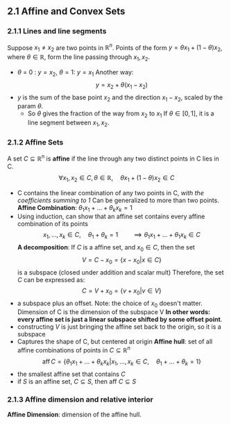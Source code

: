 ## 2.1 Affine and Convex Sets
### 2.1.1 Lines and line segments
Suppose $x_1 \neq x_2$ are two points in $\mathbb{R}^n$. Points of the form $y = \theta x_1 + (1-\theta) x_2$, where $\theta \in \mathbb{R}$, form the line passing through $x_1, x_2$.
- $\theta$ = 0 : $y = x_2$, $\theta = 1$: $y = x_1$
Another way:
$$y = x_2 + \theta(x_1-x_2)$$
- $y$ is the sum of the base point $x_2$ and the direction $x_{1}-x_{2}$, scaled by the param $\theta$.
	- So $\theta$ gives the fraction of the way from $x_{2}$ to $x_{1}$
If $\theta \in [0,1]$, it is a line segment between $x_{1}, x_{2}$.
### 2.1.2 Affine Sets
A set $C \subseteq \mathbb{R}^n$ is **affine** if the line through any two distinct points in C lies in C.
$$
\forall x_{1}, x_{2} \in C, \theta \in \mathbb{R}, \quad \theta x_{1} + (1-\theta)x_{2}\in C
$$
- C contains the linear combination of any two points in C, *with the coefficients summing to 1*
Can be generalized to more than two points.
**Affine Combination**: $\theta_{1}x_{1}+\dots + \theta_{k}x_{k}=1$
- Using induction, can show that an affine set contains every affine combination of its points
$$
x_{1}, \dots , x_{k} \in C, \quad \theta_{1} + \theta_{k} = 1 \qquad \implies \theta_{1}x_{1} + \dots + \theta_{1}x_{k} \in C
$$
**A decomposition**: 
If $C$ is a affine set, and $x_{0} \in C$, then the set
$$
 V =C - x_{0} = \{x-x_{0} | x \in C\}
$$
is a subspace (closed under addition and scalar mult)
Therefore, the set $C$ can be expressed as:
$$
 C = V+ x_{0} = \{v + x_{0} | v \in V\}
$$
- a subspace plus an offset.
Note: the choice of $x_{0}$ doesn't matter. 
Dimension of C is the dimension of the subspace V
**In other words: every affine set is just a linear subspace shifted by some offset point**.
- constructing $V$ is just bringing the affine set back to the origin, so it is a subspace
- Captures the shape of C, but centered at origin
**Affine hull**: set of all affine combinations of points in $C \subseteq \mathbb{R}^n$ 
$$
\text{aff} \,C =  \{\theta_{1}x_{1} + \dots + \theta_{k}x_{k} | x_{1}, \dots, x_{k} \in C, \quad \theta_{1} + \dots + \theta_{k} = 1 \}
$$
- the smallest affine set that contains $C$
- if $S$ is an affine set, $C \subseteq S$, then aff $C \subseteq S$
### 2.1.3 Affine dimension and relative interior
**Affine Dimension**: dimension of the affine hull. 